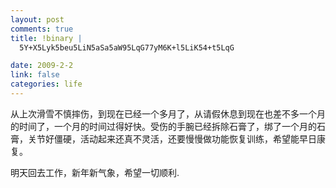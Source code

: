 ```yaml
--- 
layout: post
comments: true
title: !binary |
  5Y+X5Lyk5beu5LiN5aSa5aW95LqG77yM6K+l5LiK54+t5LqG

date: 2009-2-2
link: false
categories: life
---
```

<p>从上次滑雪不慎摔伤，到现在已经一个多月了，从请假休息到现在也差不多一个月的时间了，一个月的时间过得好快。受伤的手腕已经拆除石膏了，绑了一个月的石膏，关节好僵硬，活动起来还真不灵活，还要慢慢做功能恢复训练，希望能早日康复。</p>
<p>明天回去工作，新年新气象，希望一切顺利.</p>
